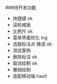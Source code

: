 
###待开发功能
- 快捷键                ok
- 滚轮缩放                 
- 比例尺                ok
- 菜单界面优化         ing  
- 选取标注点 微调        ok 
- 测试案例              
- 删除标注              ok
- 取消绘制              ok
- 撤销绘制          
- 适配移动端            hault


